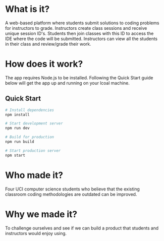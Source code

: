 # What is it?
A web-based platform where students submit solutions to coding problems for instructors to grade. Instructors create class sessions and receive unique session ID's. Students then join classes with this ID to access the IDE where the code will be submitted. Instructors can view all the students in their class and review/grade their work. 

# How does it work?
The app requires Node.js to be installed. Following the Quick Start guide below will get the app up and running on your lcoal machine.

## Quick Start

```bash
# Install dependencies
npm install

# Start development server
npm run dev

# Build for production
npm run build

# Start production server
npm start
```

# Who made it?
Four UCI computer science students who believe that the existing classroom coding methodologies are outdated can be improved.

# Why we made it?
To challenge ourselves and see if we can build a product that students and instructors would enjoy using.
